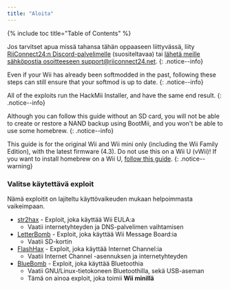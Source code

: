 ```yaml
---
title: "Aloita"
---
```


{% include toc title="Table of Contents" %}

Jos tarvitset apua missä tahansa tähän oppaaseen liittyvässä, liity [RiiConnect24:n Discord-palvelimelle](https://discord.gg/rc24) (suositeltavaa) tai [ lähetä meille sähköpostia osoitteeseen support@riiconnect24.net](mailto:support@riiconnect24.net).
{: .notice--info}

Even if your Wii has already been softmodded in the past, following these steps can still ensure that your softmod is up to date.
{: .notice--info}

All of the exploits run the HackMii Installer, and have the same end result.
{: .notice--info}

Although you can follow this guide without an SD card, you will not be able to create or restore a NAND backup using BootMii, and you won't be able to use some homebrew.
{: .notice--info}

This guide is for the original Wii and Wii mini only (including the Wii Family Edition), with the latest firmware (4.3). Do not use this on a Wii U (vWii)! If you want to install homebrew on a Wii U, [follow this guide](https://wiiu.hacks.guide).
{: .notice--warning}

### Valitse käytettävä exploit

Nämä exploitit on lajiteltu käyttövaikeuden mukaan helpoimmasta vaikeimpaan.

- [str2hax](str2hax) - Exploit, joka käyttää Wii EULA:a
    * Vaatii internetyhteyden ja DNS-palvelimen vaihtamisen
- [LetterBomb](letterbomb) - Exploit, joka käyttää Wii Message Board:ia
    * Vaatii SD-kortin
- [FlashHax](flashhax) - Exploit, joka käyttää Internet Channel:ia
    * Vaatii Internet Channel -asennuksen ja internetyhteyden
- [BlueBomb](bluebomb) - Exploit, joka käyttää Bluetoothia
    * Vaatii GNU/Linux-tietokoneen Bluetoothilla, sekä USB-aseman
    * Tämä on ainoa exploit, joka toimii **Wii minillä**
